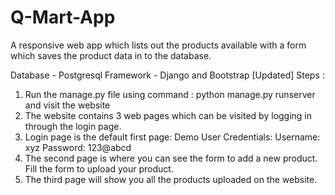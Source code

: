 # Q-Mart-App
A responsive web app which lists out the products available with a form which saves the product data in to the database.

Database - Postgresql
Framework - Django and Bootstrap
[Updated]
Steps :
1. Run the manage.py file using command : python manage.py runserver and visit the website
2. The website contains 3 web pages which can be visited by logging in through the login page.
4. Login page is the default first page:
    Demo User Credentials:
    Username: xyz
    Password: 123@abcd
3. The second page is where you can see the form to add a new product. Fill the form to upload your product.
4. The third page will show you all the products uploaded on the website.
